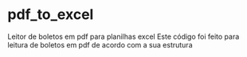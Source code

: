 # pdf_to_excel
Leitor de boletos em pdf para planilhas excel
Este código foi feito para leitura de boletos em pdf de acordo com a sua estrutura
